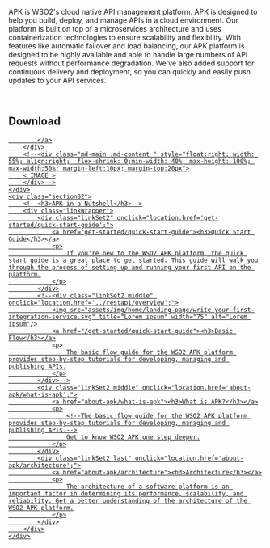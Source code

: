 <style>
      /* 
  *  Media queries to address screens smaller than 1220px
  */
    @media (min-width: 1220px) {
        .md-sidebar.md-sidebar--primary {
        display: none;
        }
    }
</style>
<div class="homePage">
    <div class="section01">
        <div class="leftContent">
            <div class="md-main .md-content " style="float:right; width: 55%; align:right;  flex-shrink: 0;min-width: 40%; max-height: 100%; max-width:50%; margin-left:10px;">
            <a href="https://wso2.com/blogs/thesource/announcing-wso2-api-platform-for-kubernetes/" class="banner-link"></a>
            </div>
            <p>
                APK is WSO2's cloud native API management platform. APK is designed to help you build, deploy, and manage APIs in a cloud environment. Our platform is built on top of a microservices architecture and uses containerization technologies to ensure scalability and flexibility. With features like automatic failover and load balancing, our APK platform is designed to be highly available and able to handle large numbers of API requests without performance degradation. We've also added support for continuous delivery and deployment, so you can quickly and easily push updates to your API services.
            </p>
            </br>
            <h2>Download</h2>
            <a href="https://github.com/wso2/apk/releases">
                                 <i class="fa-solid fa-file-arrow-down"></i>

            </a>
        </div>
        <!--<div class="md-main .md-content " style="float:right; width: 55%; align:right;  flex-shrink: 0;min-width: 40%; max-height: 100%; max-width:50%; margin-left:10px; margin-top:20px">
        < IMAGE >
        </div>-->
    </div>
    <div class="section02">
        <!--<h3>APK in a Nutshell</h3>-->
        <div class="linkWrapper">
            <div class="linkSet2" onclick="location.href='get-started/quick-start-guide';">
                <a href="get-started/quick-start-guide"><h3>Quick Start Guide</h3></a>
                <p>
                    If you're new to the WSO2 APK platform, the quick start guide is a great place to get started. This guide will walk you through the process of setting up and running your first API on the platform.
                </p>
            </div>
            <!--<div class="linkSet2 middle" onclick="location.href='../restapi/overview';">
                <img src="assets/img/home/landing-page/write-your-first-integration-service.svg" title="Lorem ipsum" width="75" alt="Lorem ipsum"/>
                <a href="/get-started/quick-start-guide"><h3>Basic Flow</h3></a>
                <p>
                    The basic flow guide for the WSO2 APK platform provides step-by-step tutorials for developing, managing and publishing APIs.
                </p>
            </div>-->
            <div class="linkSet2 middle" onclick="location.href='about-apk/what-is-apk';">
                <a href="about-apk/what-is-apk"><h3>What is APK?</h3></a>
                <p>
                    <!--The basic flow guide for the WSO2 APK platform provides step-by-step tutorials for developing, managing and publishing APIs.-->
                    Get to know WSO2 APK one step deeper.
                </p>
            </div>
            <div class="linkSet2 last" onclick="location.href='about-apk/architecture';">
                <a href="about-apk/architecture"><h3>Architecture</h3></a>
                <p>
                    The architecture of a software platform is an important factor in determining its performance, scalability, and reliability. Get a better understanding of the architecture of the WSO2 APK platform.
                </p>
            </div>
        </div>
    </div>
<!--    <div class="section03">
        <div class="linkSet2" onclick="location.href='../get-started/overview';">
            <h3>Overview</h3>
            <p>
                Lorem ipsum dolor sit amet, consectetuer adipiscing elit.
            </p>
            <a href='../get-started/overview'><h4>Read a Short Overview</h4></a>
        </div>
        <div class="linkSet2 middle" onclick="location.href='../about-apk/key-concepts/key-concept';">
            <h3>Concepts</h3>
            <p>
                Lorem ipsum dolor sit amet, consectetuer adipiscing elit.
            </p>
            <a href='../about-apk/key-concepts/key-concept'><h4>Understand the Concepts</h4></a>
        </div>
        <div class="linkSet2 last" onclick="location.href='/about-apk/architecture';">
            <h3>Architecture</h3>
            <p>
                The architecture of a software platform is an important factor in determining its performance, scalability, and reliability. Get a better understanding of the architecture of the WSO2 APK platform.
            </p>
            <a href='/about-apk/architecture'><h4>View Architecture</h4></a>
        </div>
    </div>-->
</div>
